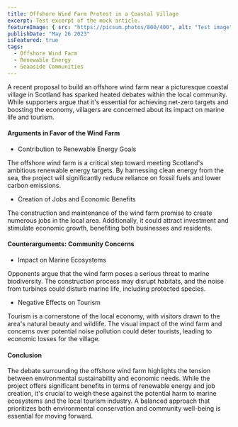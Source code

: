 ```yaml
---
title: Offshore Wind Farm Protest in a Coastal Village
excerpt: Test excerpt of the mock article.
featureImage: { src: "https://picsum.photos/800/400", alt: "Test image" }
publishDate: "May 26 2023"
isFeatured: true
tags:
  - Offshore Wind Farm
  - Renewable Energy
  - Seaaside Communities
---
```


A recent proposal to build an offshore wind farm near a picturesque coastal village in Scotland has sparked heated debates within the local community. While supporters argue that it's essential for achieving net-zero targets and boosting the economy, villagers are concerned about its impact on marine life and tourism.

#### Arguments in Favor of the Wind Farm

- Contribution to Renewable Energy Goals

The offshore wind farm is a critical step toward meeting Scotland's ambitious renewable energy targets. By harnessing clean energy from the sea, the project will significantly reduce reliance on fossil fuels and lower carbon emissions.

- Creation of Jobs and Economic Benefits

The construction and maintenance of the wind farm promise to create numerous jobs in the local area. Additionally, it could attract investment and stimulate economic growth, benefiting both businesses and residents.

#### Counterarguments: Community Concerns

- Impact on Marine Ecosystems

Opponents argue that the wind farm poses a serious threat to marine biodiversity. The construction process may disrupt habitats, and the noise from turbines could disturb marine life, including protected species.

- Negative Effects on Tourism

Tourism is a cornerstone of the local economy, with visitors drawn to the area's natural beauty and wildlife. The visual impact of the wind farm and concerns over potential noise pollution could deter tourists, leading to economic losses for the village.

#### Conclusion

The debate surrounding the offshore wind farm highlights the tension between environmental sustainability and economic needs. While the project offers significant benefits in terms of renewable energy and job creation, it's crucial to weigh these against the potential harm to marine ecosystems and the local tourism industry. A balanced approach that prioritizes both environmental conservation and community well-being is essential for moving forward.
